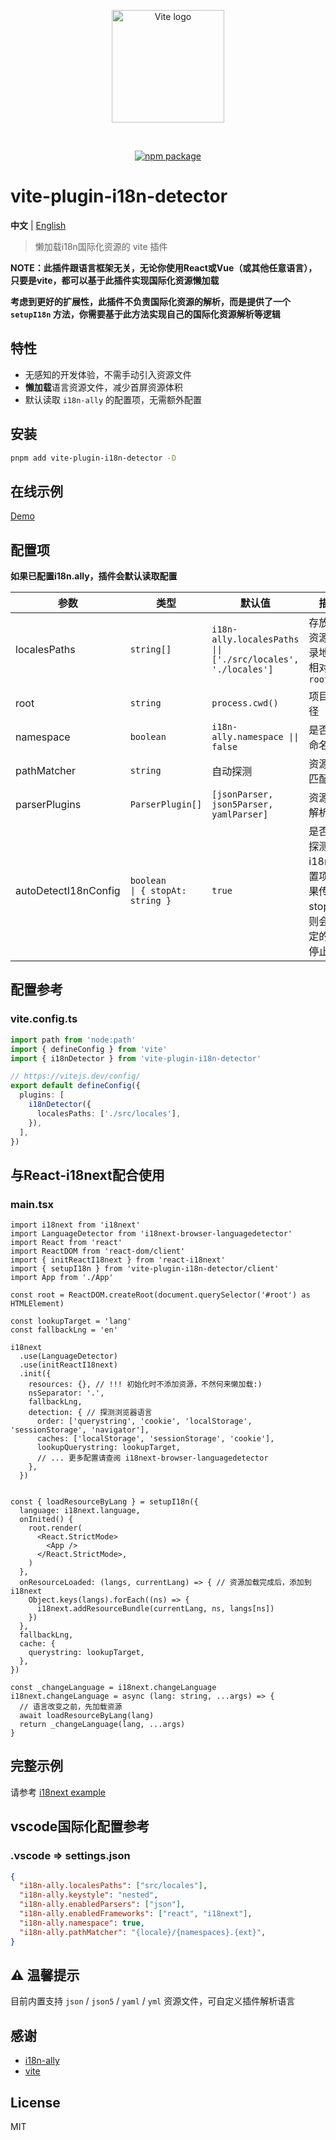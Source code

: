 
<p align="center">
  <a href="https://vitejs.dev" target="_blank" rel="noopener noreferrer">
    <img width="180" src="https://vitejs.dev/logo.svg" alt="Vite logo" />
  </a>
</p>
<br/>
<p align="center">
  <a href="https://npmjs.com/package/vite-plugin-i18n-detector"><img src="https://img.shields.io/npm/v/vite-plugin-i18n-detector.svg" alt="npm package"></a>
</p>


# vite-plugin-i18n-detector

**中文** | [English](./README.md)

> 懒加载i18n国际化资源的 vite 插件

**NOTE：此插件跟语言框架无关，无论你使用React或Vue（或其他任意语言），只要是vite，都可以基于此插件实现国际化资源懒加载**

**考虑到更好的扩展性，此插件不负责国际化资源的解析，而是提供了一个 `setupI18n` 方法，你需要基于此方法实现自己的国际化资源解析等逻辑**

## 特性

- 无感知的开发体验，不需手动引入资源文件
- **懒加载**语言资源文件，减少首屏资源体积
- 默认读取 `i18n-ally` 的配置项，无需额外配置

## 安装

```bash
pnpm add vite-plugin-i18n-detector -D
```

## 在线示例
[Demo](https://hemengke1997.github.io/vite-plugin-i18n-detector/)


## 配置项

**如果已配置i18n.ally，插件会默认读取配置**

| 参数                 | 类型                                    | 默认值                                                       | 描述                                                             |
| -------------------- | --------------------------------------- | ------------------------------------------------------------ | ---------------------------------------------------------------- |
| localesPaths         | `string[]`                              | `i18n-ally.localesPaths \|\| ['./src/locales', './locales']` | 存放语言资源的目录地址，相对于 `root`                            |
| root                 | `string`                                | `process.cwd()`                                              | 项目根路径                                                       |
| namespace            | `boolean`                               | `i18n-ally.namespace \|\| false`                             | 是否启用命名空间                                                 |
| pathMatcher          | `string`                                | 自动探测                                                     | 资源文件匹配规则                                                 |
| parserPlugins        | `ParserPlugin[]`                        | `[jsonParser, json5Parser, yamlParser]`                      | 资源文件解析插件                                                 |
| autoDetectI18nConfig | `boolean         \| { stopAt: string }` | `true`                                                       | 是否自动探测i18n配置项，如果传入stopAt，则会在指定的目录停止探测 |

## 配置参考

### vite.config.ts
```ts
import path from 'node:path'
import { defineConfig } from 'vite'
import { i18nDetector } from 'vite-plugin-i18n-detector'

// https://vitejs.dev/config/
export default defineConfig({
  plugins: [
    i18nDetector({
      localesPaths: ['./src/locales'],
    }),
  ],
})
```

## 与React-i18next配合使用

### main.tsx
```tsx
import i18next from 'i18next'
import LanguageDetector from 'i18next-browser-languagedetector'
import React from 'react'
import ReactDOM from 'react-dom/client'
import { initReactI18next } from 'react-i18next'
import { setupI18n } from 'vite-plugin-i18n-detector/client'
import App from './App'

const root = ReactDOM.createRoot(document.querySelector('#root') as HTMLElement)

const lookupTarget = 'lang'
const fallbackLng = 'en'

i18next
  .use(LanguageDetector)
  .use(initReactI18next)
  .init({
    resources: {}, // !!! 初始化时不添加资源，不然何来懒加载:)
    nsSeparator: '.',
    fallbackLng,
    detection: { // 探测浏览器语言
      order: ['querystring', 'cookie', 'localStorage', 'sessionStorage', 'navigator'],
      caches: ['localStorage', 'sessionStorage', 'cookie'],
      lookupQuerystring: lookupTarget,
      // ... 更多配置请查阅 i18next-browser-languagedetector
    },
  })


const { loadResourceByLang } = setupI18n({
  language: i18next.language,
  onInited() {
    root.render(
      <React.StrictMode>
        <App />
      </React.StrictMode>,
    )
  },
  onResourceLoaded: (langs, currentLang) => { // 资源加载完成后，添加到i18next
    Object.keys(langs).forEach((ns) => {
      i18next.addResourceBundle(currentLang, ns, langs[ns])
    })
  },
  fallbackLng,
  cache: {
    querystring: lookupTarget,
  },
})

const _changeLanguage = i18next.changeLanguage
i18next.changeLanguage = async (lang: string, ...args) => {
  // 语言改变之前，先加载资源
  await loadResourceByLang(lang)
  return _changeLanguage(lang, ...args)
}
```

## 完整示例
请参考 [i18next example](./playground/spa/src/main.tsx)

## vscode国际化配置参考

### .vscode => settings.json
``` json
{
  "i18n-ally.localesPaths": ["src/locales"],
  "i18n-ally.keystyle": "nested",
  "i18n-ally.enabledParsers": ["json"],
  "i18n-ally.enabledFrameworks": ["react", "i18next"],
  "i18n-ally.namespace": true,
  "i18n-ally.pathMatcher": "{locale}/{namespaces}.{ext}",
}
```


## ⚠️ 温馨提示

目前内置支持 `json` / `json5` / `yaml` / `yml` 资源文件，可自定义插件解析语言

## 感谢

- [i18n-ally](https://github.com/lokalise/i18n-ally)
- [vite](https://github.com/vitejs/vite)

## License

MIT
